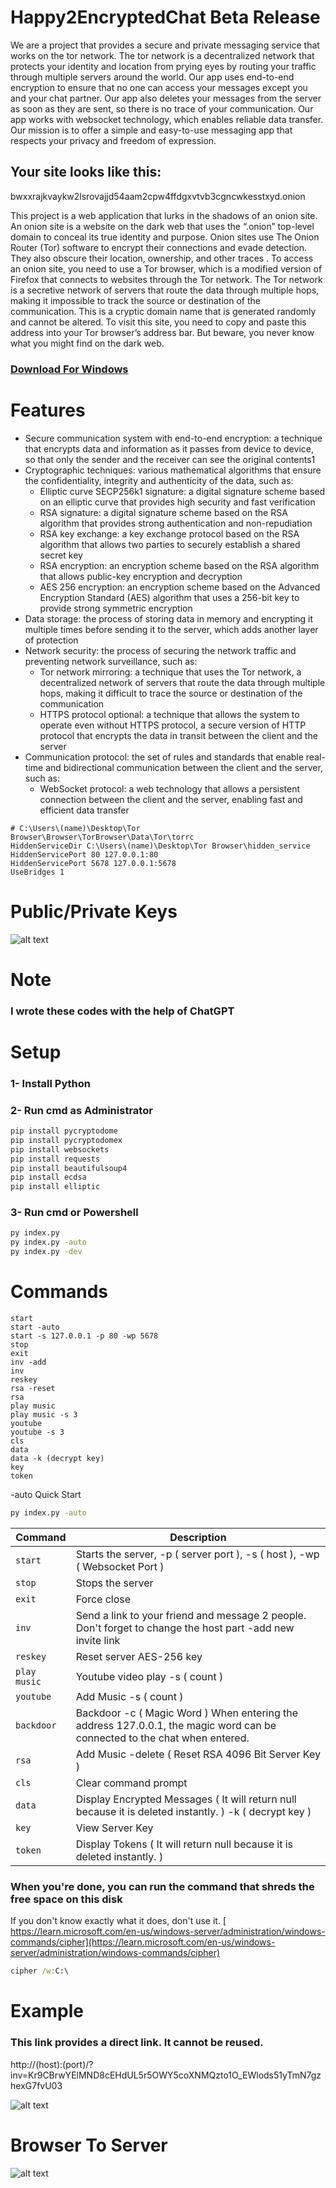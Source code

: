 # Happy2EncryptedChat Beta Release
We are a project that provides a secure and private messaging service that works on the tor network. The tor network is a decentralized network that protects your identity and location from prying eyes by routing your traffic through multiple servers around the world. Our app uses end-to-end encryption to ensure that no one can access your messages except you and your chat partner. Our app also deletes your messages from the server as soon as they are sent, so there is no trace of your communication. Our app works with websocket technology, which enables reliable data transfer. Our mission is to offer a simple and easy-to-use messaging app that respects your privacy and freedom of expression.

## Your site looks like this:
bwxxrajkvaykw2lsrovajjd54aam2cpw4ffdgxvtvb3cgncwkesstxyd.onion

This project is a web application that lurks in the shadows of an onion site. An onion site is a website on the dark web that uses the “.onion” top-level domain to conceal its true identity and purpose. Onion sites use The Onion Router (Tor) software to encrypt their connections and evade detection. They also obscure their location, ownership, and other traces . To access an onion site, you need to use a Tor browser, which is a modified version of Firefox that connects to websites through the Tor network. The Tor network is a secretive network of servers that route the data through multiple hops, making it impossible to track the source or destination of the communication. This is a cryptic domain name that is generated randomly and cannot be altered. To visit this site, you need to copy and paste this address into your Tor browser’s address bar. But beware, you never know what you might find on the dark web.

### [ Download For Windows](https://github.com/h6465617468/Happy2EncryptedChat/tree/windows)

# Features
- Secure communication system with end-to-end encryption: a technique that encrypts data and information as it passes from device to device, so that only the sender and the receiver can see the original contents1
- Cryptographic techniques: various mathematical algorithms that ensure the confidentiality, integrity and authenticity of the data, such as:
  - Elliptic curve SECP256k1 signature: a digital signature scheme based on an elliptic curve that provides high security and fast verification
  - RSA signature: a digital signature scheme based on the RSA algorithm that provides strong authentication and non-repudiation
  - RSA key exchange: a key exchange protocol based on the RSA algorithm that allows two parties to securely establish a shared secret key
  - RSA encryption: an encryption scheme based on the RSA algorithm that allows public-key encryption and decryption
  - AES 256 encryption: an encryption scheme based on the Advanced Encryption Standard (AES) algorithm that uses a 256-bit key to provide strong symmetric encryption
- Data storage: the process of storing data in memory and encrypting it multiple times before sending it to the server, which adds another layer of protection
- Network security: the process of securing the network traffic and preventing network surveillance, such as:
  - Tor network mirroring: a technique that uses the Tor network, a decentralized network of servers that route the data through multiple hops, making it difficult to trace the source or destination of the communication
  - HTTPS protocol optional: a technique that allows the system to operate even without HTTPS protocol, a secure version of HTTP protocol that encrypts the data in transit between the client and the server
- Communication protocol: the set of rules and standards that enable real-time and bidirectional communication between the client and the server, such as:
  - WebSocket protocol: a web technology that allows a persistent connection between the client and the server, enabling fast and efficient data transfer

```
# C:\Users\(name)\Desktop\Tor Browser\Browser\TorBrowser\Data\Tor\torrc
HiddenServiceDir C:\Users\(name)\Desktop\Tor Browser\hidden_service
HiddenServicePort 80 127.0.0.1:80
HiddenServicePort 5678 127.0.0.1:5678
UseBridges 1
```

# Public/Private Keys
![alt text](https://raw.githubusercontent.com/h6465617468/Happy2EncryptedChat/main/testa0b5c3.png?raw=true)

# Note
### I wrote these codes with the help of ChatGPT

# Setup
### 1- Install Python
### 2- Run cmd as Administrator
```cmd
pip install pycryptodome
pip install pycryptodomex
pip install websockets
pip install requests
pip install beautifulsoup4
pip install ecdsa
pip install elliptic
```
### 3- Run cmd or Powershell
```cmd
py index.py
py index.py -auto
py index.py -dev
```

# Commands
```
start
start -auto
start -s 127.0.0.1 -p 80 -wp 5678
stop
exit
inv -add
inv
reskey
rsa -reset
rsa
play music
play music -s 3
youtube
youtube -s 3
cls
data
data -k (decrypt key)
key
token
```
-auto Quick Start
```cmd
py index.py -auto
```
| Command | Description |
| --- | --- |
| `start` | Starts the server, -p ( server port ), -s ( host ), -wp ( Websocket Port ) |
| `stop` | Stops the server |
| `exit` | Force close |
| `inv` | Send a link to your friend and message 2 people. Don't forget to change the host part -add new invite link |
| `reskey` | Reset server AES-256 key |
| `play music` | Youtube video play -s ( count ) |
| `youtube` | Add Music -s ( count ) |
| `backdoor` | Backdoor -c ( Magic Word ) When entering the address 127.0.0.1, the magic word can be connected to the chat when entered. |
| `rsa` | Add Music -delete ( Reset RSA 4096 Bit Server Key ) |
| `cls` | Clear command prompt |
| `data` | Display Encrypted Messages ( It will return null because it is deleted instantly. ) -k ( decrypt key ) |
| `key` | View Server Key |
| `token` | Display Tokens ( It will return null because it is deleted instantly. ) |

### When you're done, you can run the command that shreds the free space on this disk
If you don't know exactly what it does, don't use it.
[ https://learn.microsoft.com/en-us/windows-server/administration/windows-commands/cipher](https://learn.microsoft.com/en-us/windows-server/administration/windows-commands/cipher)
```cmd
cipher /w:C:\
```

# Example
### This link provides a direct link. It cannot be reused.
http://(host):(port)/?inv=Kr9CBrwYElMND8cEHdUL5r5OWY5coXNMQzto1O_EWlods51yTmN7gzhexG7fvU03

![alt text](https://raw.githubusercontent.com/h6465617468/Happy2EncryptedChat/main/test0x1cvx0.png?raw=true)

# Browser To Server
![alt text](https://raw.githubusercontent.com/h6465617468/Happy2EncryptedChat/main/Screenshot_7.png?raw=true)
